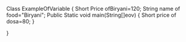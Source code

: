 Class ExampleOfVariable
{
Short Price ofBiryani=120;
String name of food="Biryani";
Public Static void main(String[]eov)
{
Short price of dosa=80;
}

}

